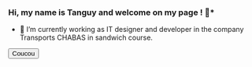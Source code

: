 ### Hi, my name is Tanguy and welcome on my page ! 👋*

- 🔭 I’m currently working as IT designer and developer in the company Transports CHABAS in sandwich course.

<button>Coucou</button>

<!--
**txngUI/txngUI** is a ✨ _special_ ✨ repository because its `README.md` (this file) appears on your GitHub profile.

Here are some ideas to get you started:


- 🌱 I’m currently learning ...
- 👯 I’m looking to collaborate on ...
- 🤔 I’m looking for help with ...
- 💬 Ask me about ...
- 📫 How to reach me: ...
- 😄 Pronouns: ...
- ⚡ Fun fact: ...
-->
